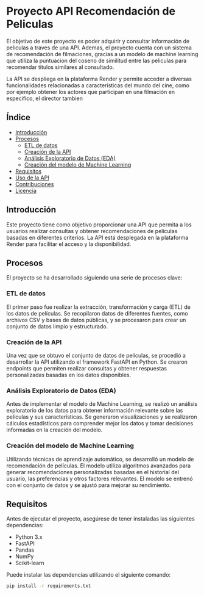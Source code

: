 # Proyecto API Recomendación de Peliculas

El objetivo de este proyecto es poder adquirir y consultar información de peliculas a traves de una API. Ademas, el proyecto cuenta con un sistema de recomendación de filmaciones, gracias a un modelo de machine learning que utiliza la puntuacion del coseno de similitud entre las peliculas para recomendar titulos similares al consultado.

La API se despliega en la plataforma Render y permite acceder a diversas funcionalidades relacionadas a caracteristicas del mundo del cine, como por ejemplo obtener los actores que participan en una filmación en especifico, el director tambien

## Índice

- [Introducción](#introducción)
- [Procesos](#procesos)
  - [ETL de datos](#etl-de-datos)
  - [Creación de la API](#creación-de-la-api)
  - [Análisis Exploratorio de Datos (EDA)](#análisis-exploratorio-de-datos-eda)
  - [Creación del modelo de Machine Learning](#creación-del-modelo-de-machine-learning)
- [Requisitos](#requisitos)
- [Uso de la API](#uso-de-la-api)
- [Contribuciones](#contribuciones)
- [Licencia](#licencia)

## Introducción

Este proyecto tiene como objetivo proporcionar una API que permita a los usuarios realizar consultas y obtener recomendaciones de películas basadas en diferentes criterios. La API está desplegada en la plataforma Render para facilitar el acceso y la disponibilidad.

## Procesos

El proyecto se ha desarrollado siguiendo una serie de procesos clave:

### ETL de datos

El primer paso fue realizar la extracción, transformación y carga (ETL) de los datos de películas. Se recopilaron datos de diferentes fuentes, como archivos CSV y bases de datos públicas, y se procesaron para crear un conjunto de datos limpio y estructurado.

### Creación de la API

Una vez que se obtuvo el conjunto de datos de películas, se procedió a desarrollar la API utilizando el framework FastAPI en Python. Se crearon endpoints que permiten realizar consultas y obtener respuestas personalizadas basadas en los datos disponibles.

### Análisis Exploratorio de Datos (EDA)

Antes de implementar el modelo de Machine Learning, se realizó un análisis exploratorio de los datos para obtener información relevante sobre las películas y sus características. Se generaron visualizaciones y se realizaron cálculos estadísticos para comprender mejor los datos y tomar decisiones informadas en la creación del modelo.

### Creación del modelo de Machine Learning

Utilizando técnicas de aprendizaje automático, se desarrolló un modelo de recomendación de películas. El modelo utiliza algoritmos avanzados para generar recomendaciones personalizadas basadas en el historial del usuario, las preferencias y otros factores relevantes. El modelo se entrenó con el conjunto de datos y se ajustó para mejorar su rendimiento.

## Requisitos

Antes de ejecutar el proyecto, asegúrese de tener instaladas las siguientes dependencias:

- Python 3.x
- FastAPI
- Pandas
- NumPy
- Scikit-learn

Puede instalar las dependencias utilizando el siguiente comando:

```bash
pip install -r requirements.txt
